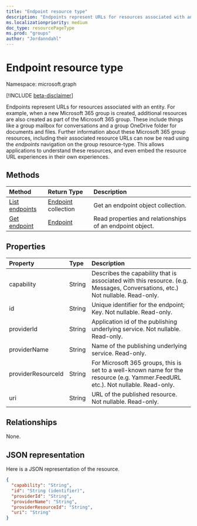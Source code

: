 ```yaml
---
title: "Endpoint resource type"
description: "Endpoints represent URLs for resources associated with an entity."
ms.localizationpriority: medium
doc_type: resourcePageType
ms.prod: "groups"
author: "Jordanndahl"
---
```


# Endpoint resource type

Namespace: microsoft.graph

[!INCLUDE [beta-disclaimer](../../includes/beta-disclaimer.md)]

Endpoints represent URLs for resources associated with an entity. For example, when a new Microsoft 365 group is created, additional resources are also created as part of the Microsoft 365 group. These include things like a group mailbox for conversations and a group OneDrive folder for documents and files. Further information about these Microsoft 365 group resources, including their associated resource URLs can now be read using the _endpoints_ navigation on the group resource-type. This allows applications to understand these resources, and even embed the resource URL experiences in their own experiences.

## Methods

| Method                                           | Return Type                        | Description                                              |
| :----------------------------------------------- | :--------------------------------- | :------------------------------------------------------- |
| [List endpoints](../api/group-list-endpoints.md) | [Endpoint](endpoint.md) collection | Get an endpoint object collection.                       |
| [Get endpoint](../api/endpoint-get.md)           | [Endpoint](endpoint.md)            | Read properties and relationships of an endpoint object. |

## Properties

| Property           | Type   | Description                                                                                                                      |
| :----------------- | :----- | :------------------------------------------------------------------------------------------------------------------------------- |
| capability         | String | Describes the capability that is associated with this resource. (e.g. Messages, Conversations, etc.) Not nullable. Read-only.    |
| id                 | String | Unique identifier for the endpoint; Key. Not nullable. Read-only.                                                                |
| providerId         | String | Application id of the publishing underlying service. Not nullable. Read-only.                                                    |
| providerName       | String | Name of the publishing underlying service. Read-only.                                                                            |
| providerResourceId | String | For Microsoft 365 groups, this is set to a well-known name for the resource (e.g. Yammer.FeedURL etc.). Not nullable. Read-only. |
| uri                | String | URL of the published resource. Not nullable. Read-only.                                                                          |

## Relationships

None.

## JSON representation

Here is a JSON representation of the resource.

<!-- {
  "blockType": "resource",
  "optionalProperties": [

  ],
  "@odata.type": "microsoft.graph.endpoint"
}-->

```json
{
  "capability": "String",
  "id": "String (identifier)",
  "providerId": "String",
  "providerName": "String",
  "providerResourceId": "String",
  "uri": "String"
}
```

<!-- uuid: 8fcb5dbc-d5aa-4681-8e31-b001d5168d79
2015-10-25 14:57:30 UTC -->
<!--
{
  "type": "#page.annotation",
  "description": "Endpoint resource",
  "keywords": "",
  "section": "documentation",
  "tocPath": "",
  "suppressions": []
}
-->

